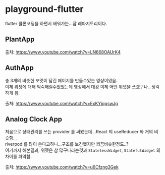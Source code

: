 # playground-flutter

flutter 클론코딩을 하면서 배워가는...잡 레파지토리이다.

## PlantApp

출처: https://www.youtube.com/watch?v=LN668OAUrK4

## AuthApp

총 3개의 비슷한 포멧이 담긴 페이지를 만들수있는 영상이였음.  
이제 위젯에 대해 익숙해질수있었는데 영상에서 대강 이제 어떤 위젯을 쓰겠구나...생각하게 됨.

출처: https://www.youtube.com/watch?v=ExKYjqgswJg

## Analog Clock App

처음으로 상태관리를 쓰는 provider 를 써봤는데...React 의 useReducer 와 거의 비슷함...  
riverpod 를 많이 쓴다고하니...구조를 보긴했지만 쬐끔비슷한정도..?  
여기까지 해본결과, 위젯은 참 많구나라는것과 `StatelessWidget`, `StatefulWidget` 의 차이를 파악함. 

출처: https://www.youtube.com/watch?v=u6Cfzng3Gek
